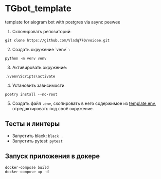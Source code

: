 # TGbot_template
template for aiogram bot with postgres via async peewee

1. Склонировать репозиторий: 
```commandline
git clone https://github.com/Vladq770/voicee.git
```
2. Создать окружение `venv``:
```commandline
python -m venv venv
```
3. Активировать окружение:
```commandline
.\venv\Scripts\activate
```
4. Установить зависимости:
```commandline
poetry install --no-root
```
5. Создать файл `.env`, скопировать в него содержимое из [template.env](template.env), отредактировать под своё окружение.

## Тесты и линтеры

- Запустить black: `black .`
- Запустить pytest: `pytest`

## Запуск приложения в докере
```commandline
docker-compose build 
docker-compose up -d
```